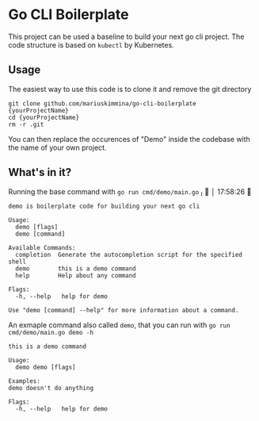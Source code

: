 # Go CLI Boilerplate

This project can be used a baseline to build your next go cli project. The code structure is based on `kubectl` by Kubernetes.


## Usage

The easiest way to use this code is to clone it and remove the git directory

```
git clone github.com/mariuskimmina/go-cli-boilerplate {yourProjectName}
cd {yourProjectName}
rm -r .git
```

You can then replace the occurences of "Demo" inside the codebase with the name of your own project.

## What's in it?

Running the base command with `go run cmd/demo/main.go`                                                                                        ✔ │ 17:58:26 

```
demo is boilerplate code for building your next go cli

Usage:
  demo [flags]
  demo [command]

Available Commands:
  completion  Generate the autocompletion script for the specified shell
  demo        this is a demo command
  help        Help about any command

Flags:
  -h, --help   help for demo

Use "demo [command] --help" for more information about a command.
```

An exmaple command also called `demo`, that you can run with `go run cmd/demo/main.go demo -h`

```
this is a demo command

Usage:
  demo demo [flags]

Examples:
demo doesn't do anything

Flags:
  -h, --help   help for demo
```
